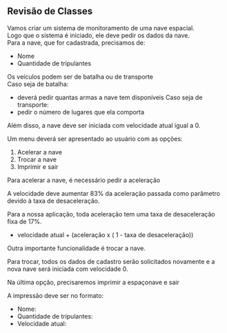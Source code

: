 ## Revisão de Classes

Vamos criar um sistema de monitoramento de uma nave espacial.<br>
Logo que o sistema é iniciado, ele deve pedir os dados da nave. <br>
Para a nave, que for cadastrada, precisamos de:

- Nome
- Quantidade de tripulantes

Os veículos podem ser de batalha ou de transporte <br>
Caso seja de batalha:

- deverá pedir quantas armas a nave tem disponíveis
  Caso seja de transporte:
- pedir o número de lugares que ela comporta

Além disso, a nave deve ser iniciada com velocidade atual igual a 0.<br>

Um menu deverá ser apresentado ao usuário com as opções:

1. Acelerar a nave
2. Trocar a nave
3. Imprimir e sair

Para acelerar a nave, é necessário pedir a aceleração<br>

A velocidade deve aumentar 83% da aceleração passada como parâmetro devido à taxa de desaceleração.<br>

Para a nossa aplicação, toda aceleração tem uma taxa de desaceleração fixa de 17%.

- velocidade atual + (aceleração x ( 1 - taxa de desaceleração))

Outra importante funcionalidade é trocar a nave. <br>

Para trocar, todos os dados de cadastro serão solicitados novamente e a nova nave será iniciada com velocidade 0. <br>

Na última opção, precisaremos imprimir a espaçonave e sair <br>

A impressão deve ser no formato:

- Nome: <nome>
- Quantidade de tripulantes: <quantidade>
- Velocidade atual: <velocidade>
